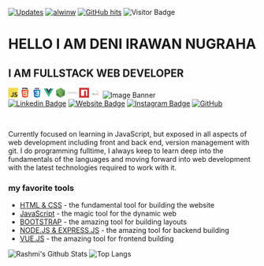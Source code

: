 <a href="https://github.com/deni-irawan40563?tab=followers" target="_blank"><img alt="Updates" src="https://img.shields.io/badge/--000000?style=flat-square&logo=RSS&logoColor=white"></a>
<a href="https://github.com/deni-irawan40563" target="_blank"><img alt="alwinw" src="https://badges.pufler.dev/visits/deni-irawan40563/deni-irawan40563?logo=GitHub&label=visits&color=success&logoColor=white&style=flat-square"/></a>
<a href="https://github.com/deni-irawan40563/deni-irawan40563" target="_blank"><img alt="GitHub hits" src="https://img.shields.io/github/last-commit/deni-irawan40563/deni-irawan40563?label=profile%20updated&style=flat-square"></a>
![Visitor Badge](https://visitor-badge.laobi.icu/badge?page_id=deni-irawan40563.deni-irawan40563)
# HELLO I AM DENI IRAWAN NUGRAHA
## I AM FULLSTACK WEB DEVELOPER

<code><img height="20" src="https://raw.githubusercontent.com/github/explore/80688e429a7d4ef2fca1e82350fe8e3517d3494d/topics/javascript/javascript.png"></code>
<code><img height="20" src="https://raw.githubusercontent.com/github/explore/80688e429a7d4ef2fca1e82350fe8e3517d3494d/topics/html/html.png"></code>
<code><img height="20" src="https://raw.githubusercontent.com/github/explore/80688e429a7d4ef2fca1e82350fe8e3517d3494d/topics/css/css.png"></code>
<code><img height="20" src="https://raw.githubusercontent.com/github/explore/5c058a388828bb5fde0bcafd4bc867b5bb3f26f3/topics/vue/vue.png"></code>
<code><img height="20" src="https://raw.githubusercontent.com/github/explore/80688e429a7d4ef2fca1e82350fe8e3517d3494d/topics/nodejs/nodejs.png"></code>
<code><img height="20" src="https://raw.githubusercontent.com/github/explore/80688e429a7d4ef2fca1e82350fe8e3517d3494d/topics/express/express.png"></code>
<code><img height="20" src="https://raw.githubusercontent.com/github/explore/80688e429a7d4ef2fca1e82350fe8e3517d3494d/topics/npm/npm.png"></code>
<code><img height="20" src="https://raw.githubusercontent.com/github/explore/80688e429a7d4ef2fca1e82350fe8e3517d3494d/topics/mysql/mysql.png"></code>
![Image Banner](https://d1nu36igcsxiys.cloudfront.net/images/img/webdeveloper_banner.jpg)
<br>
[![Linkedin Badge](https://img.shields.io/badge/-LinkedIn-0e76a8?style=flat-square&logo=Linkedin&logoColor=white)](https://www.linkedin.com/in/deniirawan99/)
[![Website Badge](https://img.shields.io/badge/Website-3b5998?style=flat-square&logo=google-chrome&logoColor=white)](http://denycode.xyz)
[![Instagram Badge](https://img.shields.io/badge/-Instagram-e4405f?style=flat-square&logo=Instagram&logoColor=white)](https://instagram.com/deny.irn)
<a href="https://github.com/alwinw" target="_blank"><img alt="GitHub" src="https://img.shields.io/badge/@deni-irawan40563-181717?style=flat-square&logo=GitHub&logoColor=white"></a>

<br>

Currently focused on learning in JavaScript, but exposed in all aspects of web development including front and back end, version management with git. I do programming fulltime, I always keep to learn deep into the fundamentals of the languages and moving forward into web development with the latest technologies required to work with it.

### my favorite tools

* [HTML & CSS](https://html.com/) - the fundamental tool for building the website
* [JavaScript](https://www.javascript.com/) - the magic tool for the dynamic web
* [BOOTSTRAP](https://getbootstrap.com/) - the amazing tool for building layouts
* [NODE.JS & EXPRESS.JS](https://nodejs.org/en/) - the amazing tool for backend building
* [VUE.JS](https://vuejs.org/) - the amazing tool for frontend building

![Rashmi's Github Stats](https://github-readme-stats.vercel.app/api?username=deni-irawan40563&count_private=true&show_icons=true&include_all_commits=true)
![Top Langs](https://github-readme-stats.vercel.app/api/top-langs/?username=deni-irawan40563&hide=TeX&layout=compact)
